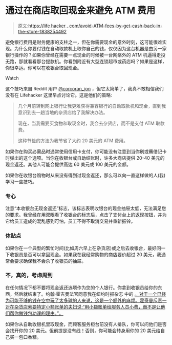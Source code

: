 # 通过在商店取回现金来避免 ATM 费用

> 原文:[https://life hacker . com/avoid-ATM-fees-by-get-cash-back-in-the-store-1838254492](https://lifehacker.com/avoid-atm-fees-by-getting-cash-back-at-the-store-1838254492)

避免银行费用是财务健康的支柱之一，但在你需要现金的意外时刻，这可能很难实现。为什么你要付钱在自动取款机上取你自己的钱，仅仅因为这台机器是由另一家银行操作的？如果你曾经在需要一点现金的时候被一台网络外的 ATM 机逼得走投无路，那就看看那台提款机。你看到附近有大型连锁超市或药店吗？如果是这样，你很幸运。你可以在收银台取回现金。

Watch

这个技巧来自 Reddit 用户 [@corcoran_jon](https://old.reddit.com/r/Frugal/comments/d5bcil/i_use_the_cash_back_feature_at_selfcheckouts_to/) ，但它太简单了，我真不敢相信我们没有在 Lifehacker 这里早点讨论它。这是他们的策略:

> 几个月前转到网上银行让我更难获得兼容银行的自动取款机和现金，直到我意识到去一趟当地的杂货店给了我解决办法。
> 
> 现在，当我需要买食物和取现金时，我会去杂货店，而不是支付 ATM 取款费。
> 
> 这种节俭的方法为我节省了大约 20 美元的 ATM 费用。

如果你在购买必需品时通常使用信用卡支付，你可能没有注意到当你刷或蘸借记卡时弹出的这个选项。当你在收银台或自助结账时，许多大商店提供 20-40 美元的现金返还。其他人可能会提供高达 60 美元或 100 美元的金额。

如果你在收银台购物时从来没有得到过现金返还，那么可以向一直这样做的人(我)学习一些技巧。

### 专心

注意“本收银台无现金返还”标志，该标志表明收银台的现金抽屉太低，无法满足您的要求。我曾经在用双眼看了收银台的标志后，点击了支付台上的返现按钮，并为它给员工造成的混乱感到可怕，员工不得不取消交易并重新振铃。

### 体贴点

如果你在一个典型的繁忙时间(比如周六早上在杂货店)或之后去收银台，最好问一下收银员是否可以拿回现金。如果我在我经常购物的商店要价超过 20 美元，我通常会要求确保我不会杀了收银员的抽屉。

### 不，真的，考虑周到

在任何情况下都不要将现金返还选项作为您的个人银行。你拿到收银员给你的东西，然后就结束了。约翰·霍吉曼法官同意我在纽约时报杂志 中的 [。对于一个已经为可能不够的钱在空中玩了太多球的人来说，这是一个额外的麻烦。霍奇曼斥责一对在杂货店索要特定小额账单的夫妇说:“用小额账单给服务人员小费，而不是让他们帮你做钱包功课的理由。”。](https://www.nytimes.com/2019/02/14/magazine/judge-john-hodgman-on-cash-back-shenanigans.html)

如果你从自助收银机里取现金，而顾客服务柜台前没有人排队，你可以问他们是否会找开你的 20 美元。但前提是没有线！否则，你可能会转身用你的 20 美元给自己买一包口香糖。